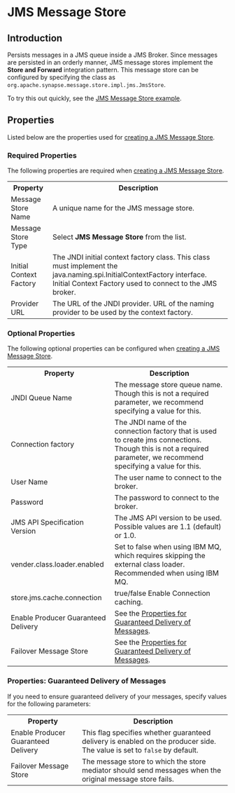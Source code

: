 # JMS Message Store
## Introduction
Persists messages in a JMS queue inside a JMS Broker. Since messages are persisted in an orderly manner, JMS message stores implement the <b>Store and Forward</b> integration pattern. This message store can be configured by specifying the class as <code>org.apache.synapse.message.store.impl.jms.JmsStore</code>.

To try this out quickly, see the [JMS Message Store example]({{base_path}}/integrate/examples/message-store-processor-examples/using-jms-message-stores/).

## Properties

Listed below are the properties used for [creating a JMS Message Store]({{base_path}}/integrate/develop/creating-artifacts/creating-a-message-store/).

### Required Properties

The following properties are required when [creating a JMS Message Store]({{base_path}}/integrate/develop/creating-artifacts/creating-a-message-store/).

<table>
  <tr>
    <th>Property</th>
    <th>Description</th>
  </tr>
  <tr>
    <td>Message Store Name</td>
    <td>A unique name for the JMS message store.</td>
  </tr>
  <tr>
    <td>Message Store Type</td>
    <td>Select <b>JMS Message Store</b> from the list.</td>
  </tr>
  <tr>
    <td>Initial Context Factory</td>
    <td>
      The JNDI initial context factory class. This class must implement the java.naming.spi.InitialContextFactory interface. Initial Context Factory used to connect to the JMS broker.
    </td>
  </tr>
  <tr>
    <td>Provider URL</td>
    <td>
      The URL of the JNDI provider. URL of the naming provider to be used by the context factory.
    </td>
  </tr>
</table>

### Optional Properties

The following optional properties can be configured when [creating a JMS Message Store]({{base_path}}/integrate/develop/creating-artifacts/creating-a-message-store/).

<table>
  <tr>
    <th>Property</th>
    <th>Description</th>
  </tr>
  <tr>
    <td>JNDI Queue Name</td>
    <td>
      The message store queue name. Though this is not a required parameter, we recommend specifying a value for this.
    </td>
  </tr>
  <tr>
    <td>Connection factory</td>
    <td>
      The JNDI name of the connection factory that is used to create jms connections. Though this is not a required parameter, we recommend specifying a value for this.
    </td>
  </tr>
  <tr>
    <td>User Name</td>
    <td>
      The user name to connect to the broker.
    </td>
  </tr>
  <tr>
    <td>Password</td>
    <td>
      The password to connect to the broker.
    </td>
  </tr>
  <tr>
    <td>JMS API Specification Version</td>
    <td>
      The JMS API version to be used. Possible values are 1.1 (default) or 1.0.
    </td>
  </tr>
  <tr>
    <td>vender.class.loader.enabled</td>
    <td>
      Set to false when using IBM MQ, which requires skipping the external class loader. Recommended when using IBM MQ.
    </td>
  </tr>
  <tr>
    <td>store.jms.cache.connection</td>
    <td>
      true/false Enable Connection caching.
    </td>
  </tr>
  <tr>
    <td>Enable Producer Guaranteed Delivery</td>
    <td>
      See the <a href="#properties-guaranteed-delivery-of-messages">Properties for Guaranteed Delivery of Messages</a>.
    </td>
  </tr>
  <tr>
    <td>Failover Message Store</td>
    <td>
      See the <a href="#properties-guaranteed-delivery-of-messages">Properties for Guaranteed Delivery of Messages</a>.
    </td>
  </tr>
</table>

### Properties: Guaranteed Delivery of Messages

If you need to ensure guaranteed delivery of your messages, specify values for the following parameters:

<table>
  <tr>
    <th>Property</th>
    <th>Description</th>
  </tr>
  <tr>
    <td>Enable Producer Guaranteed Delivery</td>
    <td>
      This flag specifies whether guaranteed delivery is enabled on the producer side. The value is set to <code>false</code> by default.
    </td>
  </tr>
  <tr>
    <td>Failover Message Store</td>
    <td>
      The message store to which the store mediator should send messages when the original message store fails.
    </td>
  </tr>
</table> 